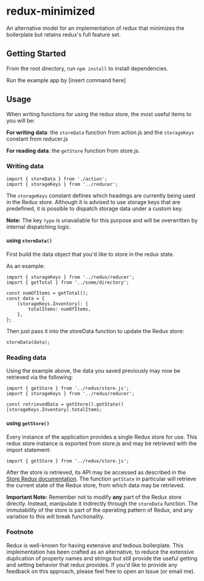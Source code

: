# redux-minimized
An alternative model for an implementation of redux that minimizes the boilerplate but retains redux's full feature set.

## Getting Started

From the root directory, run `npm install` to install dependencies.

Run the example app by [insert command here]

## Usage

When writing functions for using the redux store, the most useful items to you will be:

**For writing data**: the `storeData` function from action.js and the `storageKeys` constant from reducer.js

**For reading data**: the `getStore` function from store.js.

### Writing data

```
import { storeData } from './action';
import { storageKeys } from '../reducer';
```

The `storageKeys` constant defines which headings are currently being used in the Redux store. Although it is advised to use storage keys that are predefined, it is possible to dispatch storage data under a custom key.

**Note:** The key `type` is unavailable for this purpose and will be overwritten by internal dispatching logic.

#### using `storeData()`

First build the data object that you'd like to store in the redux state.

As an example:

```
import { storageKeys } from '../redux/reducer';
import { getTotal } from '../some/directory';

const numOfItems = getTotal();
const data = {
    [storageKeys.Inventory]: {
        totalItems: numOfItems,
    },
};
```

Then just pass it into the storeData function to update the Redux store:

```
storeData(data);
```

### Reading data

Using the example above, the data you saved previously may now be retrieved via the following:

```
import { getStore } from '../redux/store.js';
import { storageKeys } from '../redux/reducer';

const retrievedData = getStore().getState()[storageKeys.Inventory].totalItems;
```

#### using `getStore()`

Every instance of the application provides a single Redux store for use. This redux store instance is exported from store.js and may be retrieved with the import statement:

```
import { getStore } from '../redux/store.js';
```

After the store is retrieved, its API may be accessed as described in the [Store Redux documentation](https://redux.js.org/api/store). The function `getState` in particular will retrieve the current state of the Redux store, from which data may be retrieved.

**Important Note:** Remember not to modify **any** part of the Redux store directly. Instead, manipulate it indirectly through the `storeData` function. The immutability of the store is part of the operating pattern of Redux, and any variation to this will break functionality.

### Footnote

Redux is well-known for having extensive and tedious boilerplate. This implementation has been crafted as an alternative, to reduce the extensive duplication of property names and strings but still provide the useful getting and setting behavior that redux provides. If you'd like to provide any feedback on this approach, please feel free to open an Issue (or email me).
